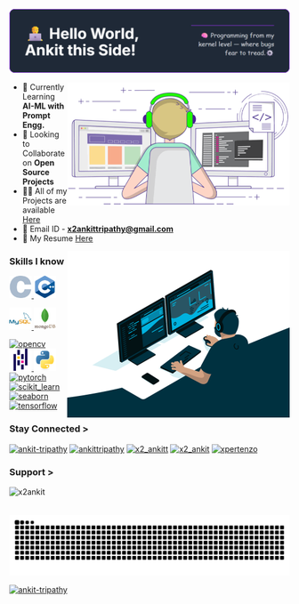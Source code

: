 <!-- Banner Centered -->
<p align="center">
  <img src="https://raw.githubusercontent.com/Ankit-Tripathy/Ankit-Tripathy/main/assets/banner.png" alt="Banner" />
</p>
<img align="right" alt="Coding" width="400" src="https://raw.githubusercontent.com/Ankit-Tripathy/Ankit-Tripathy/main/assets/coding.gif" />



- 🌱 Currently Learning **AI-ML with Prompt Engg.**
- 👯 Looking to Collaborate on **Open Source Projects**
- 👨‍💻 All of my Projects are available [Here](Updating)
- 📧 Email ID - **x2ankittripathy@gmail.com**
- 📄 My Resume [Here](Updating)

</p>
<img align="right" alt="Coding" width="400" src="https://raw.githubusercontent.com/Ankit-Tripathy/Ankit-Tripathy/main/assets/coding2.gif" />
<h3 align="left">Skills I know</h3>
<p align="left"> <a href="https://www.cprogramming.com/" target="_blank" rel="noreferrer"> <img src="https://raw.githubusercontent.com/devicons/devicon/master/icons/c/c-original.svg" alt="c" width="40" height="40"/> </a> <a href="https://www.w3schools.com/cpp/" target="_blank" rel="noreferrer"> <img src="https://raw.githubusercontent.com/devicons/devicon/master/icons/cplusplus/cplusplus-original.svg" alt="cplusplus" width="40" height="40"/> </a> 

<a href="https://www.mysql.com/" target="_blank" rel="noreferrer"> <img src="https://raw.githubusercontent.com/devicons/devicon/master/icons/mysql/mysql-original-wordmark.svg" alt="mysql" width="40" height="40"/> </a> <a href="https://www.mongodb.com/" target="_blank" rel="noreferrer"> <img src="https://raw.githubusercontent.com/devicons/devicon/master/icons/mongodb/mongodb-original-wordmark.svg" alt="mongodb" width="40" height="40"/> </a>

<a href="https://opencv.org/" target="_blank" rel="noreferrer"> <img src="https://www.vectorlogo.zone/logos/opencv/opencv-icon.svg" alt="opencv" width="40" height="40"/> </a> <a href="https://pandas.pydata.org/" target="_blank" rel="noreferrer"> <img src="https://raw.githubusercontent.com/devicons/devicon/2ae2a900d2f041da66e950e4d48052658d850630/icons/pandas/pandas-original.svg" alt="pandas" width="40" height="40"/> </a> <a href="https://www.python.org" target="_blank" rel="noreferrer"> <img src="https://raw.githubusercontent.com/devicons/devicon/master/icons/python/python-original.svg" alt="python" width="40" height="40"/> </a> <a href="https://pytorch.org/" target="_blank" rel="noreferrer"> <img src="https://www.vectorlogo.zone/logos/pytorch/pytorch-icon.svg" alt="pytorch" width="40" height="40"/> </a> <a href="https://scikit-learn.org/" target="_blank" rel="noreferrer"> <img src="https://upload.wikimedia.org/wikipedia/commons/0/05/Scikit_learn_logo_small.svg" alt="scikit_learn" width="40" height="40"/> </a> <a href="https://seaborn.pydata.org/" target="_blank" rel="noreferrer"> <img src="https://seaborn.pydata.org/_images/logo-mark-lightbg.svg" alt="seaborn" width="40" height="40"/> </a> <a href="https://www.tensorflow.org" target="_blank" rel="noreferrer"> <img src="https://www.vectorlogo.zone/logos/tensorflow/tensorflow-icon.svg" alt="tensorflow" width="40" height="40"/> </a> </p>
<h3 align="left">Stay Connected ></h3>
<p align="left">
<a href="https://linkedin.com/in/ankit-tripathy" target="blank"><img align="center" src="https://raw.githubusercontent.com/rahuldkjain/github-profile-readme-generator/master/src/images/icons/Social/linked-in-alt.svg" alt="ankit-tripathy" height="30" width="40" /></a>
<a href="https://www.leetcode.com/ankittripathy" target="blank"><img align="center" src="https://raw.githubusercontent.com/rahuldkjain/github-profile-readme-generator/master/src/images/icons/Social/leet-code.svg" alt="ankittripathy" height="30" width="40" /></a>
<a href="https://twitter.com/x2_ankitt" target="blank"><img align="center" src="https://img.freepik.com/free-vector/new-2023-twitter-logo-x-icon-design_1017-45418.jpg?t=st=1749232347~exp=1749235947~hmac=128638ad94078168df1d22aa72a9f308e8b46866c92f9c766a39c8b7f573e069&w=1380" alt="x2_ankitt" height="30" width="40" /></a>
<a href="https://instagram.com/x2_ankit" target="blank"><img align="center" src="https://raw.githubusercontent.com/rahuldkjain/github-profile-readme-generator/master/src/images/icons/Social/instagram.svg" alt="x2_ankit" height="30" width="40" /></a>
<a href="https://www.youtube.com/@XpertenzoYT" target="blank"><img align="center" src="https://raw.githubusercontent.com/rahuldkjain/github-profile-readme-generator/master/src/images/icons/Social/youtube.svg" alt="xpertenzo" height="30" width="40" /></a>
  
<h3 align="left">Support > </h3>
<p><a href="https://www.buymeacoffee.com/x2ankit"> <img align="left" src="https://cdn.buymeacoffee.com/buttons/v2/default-yellow.png" height="50" width="210" alt="x2ankit" /></a></p><br><br>

<picture>
  <source media="(prefers-color-scheme: dark)" srcset="https://raw.githubusercontent.com/ankit-tripathy/ankit-tripathy/output/github-snake-dark.svg" />
  <source media="(prefers-color-scheme: light)" srcset="https://raw.githubusercontent.com/ankit-tripathy/ankit-tripathy/output/github-snake.svg" />
  <img alt="github-snake" src="https://raw.githubusercontent.com/ankit-tripathy/ankit-tripathy/output/github-snake.svg" />
</picture>
<p align="left"> <a href="https://github.com/ryo-ma/github-profile-trophy"><img src="https://github-profile-trophy.vercel.app/?username=ankit-tripathy" alt="ankit-tripathy" /></a> </p>
